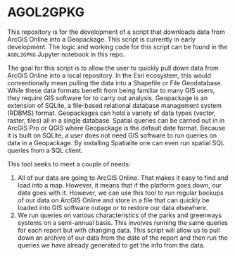 # AGOL2GPKG

This repository is for the development of a script that downloads data from ArcGIS Online into a Geopackage. This script is currently in early development. The logic and working code for this script can be found in the `AGOL2GPKG` Jupyter notebook in this repo.

The goal for this script is to allow the user to quickly pull down data from ArcGIS Online into a local repository. In the Esri ecosystem, this would conventionally mean pulling the data into a Shapefile or File Geodatabase. While these data formats benefit from being familiar to many GIS users, they require GIS software for to carry out analysis. Geopackage is an extension of SQLite, a file-based relational database management system (RDBMS) format. Geopackages can hold a variety of data types (vector, raster, tiles) all in a single database. Spatial queries can be carried out in in ArcGIS Pro or QGIS where Geopackage is the default date format. Because it is built on SQLite, a user does not need GIS software to run queries on data in a Geopackage. By installing Spatialite one can even run spatial SQL queries from a SQL client.

This tool seeks to meet a couple of needs:

1. All of our data are going to ArcGIS Online. That makes it easy to find and load into a map. However, it means that if the platform goes down, our data goes with it. However, we can use this tool to run regular backups of our data on ArcGIS Online and store in a file that can quickly be loaded into GIS software outage or to restore our data elsewhere.
2. We run queries on various characteristics of the parks and greenways systems on a semi-annual basis. This involves running the same queries for each report but with changing data. This script will allow us to pull down an archive of our data from the date of the report and then run the queries we have already generated to get the info from the data. 